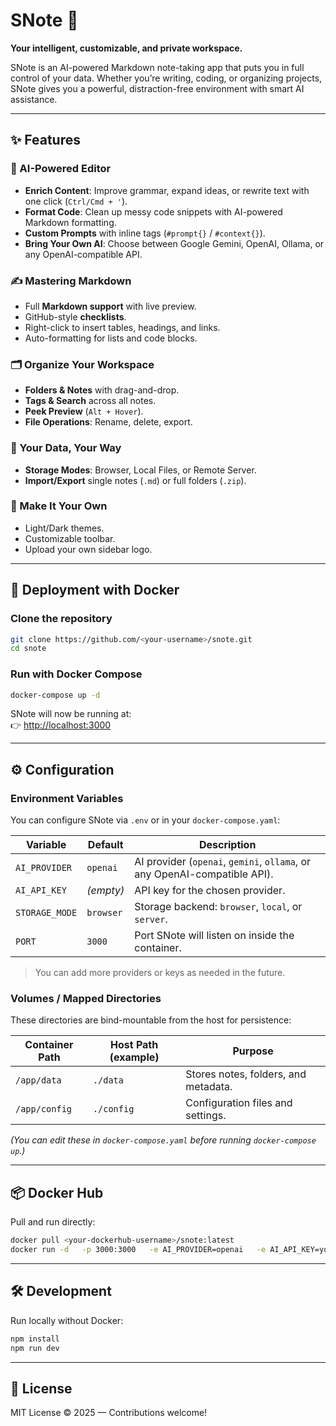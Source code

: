 # SNote 📝
**Your intelligent, customizable, and private workspace.**

SNote is an AI-powered Markdown note-taking app that puts you in full control of your data. Whether you’re writing, coding, or organizing projects, SNote gives you a powerful, distraction-free environment with smart AI assistance.

---

## ✨ Features

### 🚀 AI-Powered Editor
- **Enrich Content**: Improve grammar, expand ideas, or rewrite text with one click (`Ctrl/Cmd + '`).
- **Format Code**: Clean up messy code snippets with AI-powered Markdown formatting.
- **Custom Prompts** with inline tags (`#prompt{}` / `#context{}`).
- **Bring Your Own AI**: Choose between Google Gemini, OpenAI, Ollama, or any OpenAI-compatible API.

### ✍️ Mastering Markdown
- Full **Markdown support** with live preview.
- GitHub-style **checklists**.
- Right-click to insert tables, headings, and links.
- Auto-formatting for lists and code blocks.

### 🗂️ Organize Your Workspace
- **Folders & Notes** with drag-and-drop.
- **Tags & Search** across all notes.
- **Peek Preview** (`Alt + Hover`).
- **File Operations**: Rename, delete, export.

### 💾 Your Data, Your Way
- **Storage Modes**: Browser, Local Files, or Remote Server.
- **Import/Export** single notes (`.md`) or full folders (`.zip`).

### 🎨 Make It Your Own
- Light/Dark themes.
- Customizable toolbar.
- Upload your own sidebar logo.

---

## 🐳 Deployment with Docker

### Clone the repository
```bash
git clone https://github.com/<your-username>/snote.git
cd snote
```

### Run with Docker Compose
```bash
docker-compose up -d
```

SNote will now be running at:  
👉 [http://localhost:3000](http://localhost:3000)

---

## ⚙️ Configuration

### Environment Variables
You can configure SNote via `.env` or in your `docker-compose.yaml`:

| Variable         | Default      | Description |
|------------------|-------------|-------------|
| `AI_PROVIDER`    | `openai`    | AI provider (`openai`, `gemini`, `ollama`, or any OpenAI-compatible API). |
| `AI_API_KEY`     | *(empty)*   | API key for the chosen provider. |
| `STORAGE_MODE`   | `browser`   | Storage backend: `browser`, `local`, or `server`. |
| `PORT`           | `3000`      | Port SNote will listen on inside the container. |

> You can add more providers or keys as needed in the future.

### Volumes / Mapped Directories
These directories are bind-mountable from the host for persistence:

| Container Path       | Host Path (example)   | Purpose |
|----------------------|-----------------------|---------|
| `/app/data`          | `./data`             | Stores notes, folders, and metadata. |
| `/app/config`        | `./config`           | Configuration files and settings. |

*(You can edit these in `docker-compose.yaml` before running `docker-compose up`.)*

---

## 📦 Docker Hub

Pull and run directly:

```bash
docker pull <your-dockerhub-username>/snote:latest
docker run -d   -p 3000:3000   -e AI_PROVIDER=openai   -e AI_API_KEY=your-key-here   -e STORAGE_MODE=local   -v ./data:/app/data   -v ./config:/app/config   <your-dockerhub-username>/snote:latest
```

---

## 🛠️ Development

Run locally without Docker:

```bash
npm install
npm run dev
```

---

## 📜 License
MIT License © 2025 — Contributions welcome!
